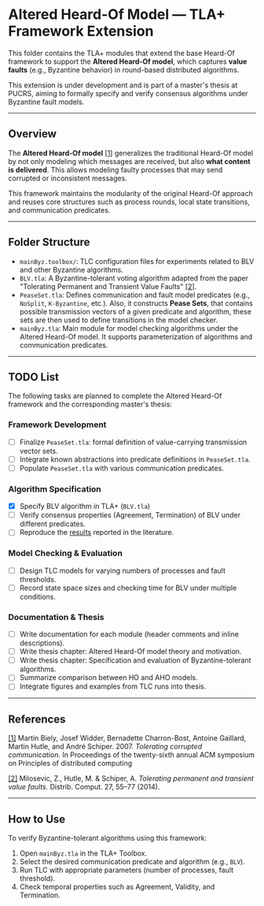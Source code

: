 # Altered Heard-Of Model — TLA+ Framework Extension

This folder contains the TLA+ modules that extend the base Heard-Of framework to support the **Altered Heard-Of model**, which captures **value faults** (e.g., Byzantine behavior) in round-based distributed algorithms.

This extension is under development and is part of a master's thesis at PUCRS, aiming to formally specify and verify consensus algorithms under Byzantine fault models.

---

## Overview

The **Altered Heard-Of model** [[1]](#AHOarticle) generalizes the traditional Heard-Of model by not only modeling which messages are received, but also **what content is delivered**. This allows modeling faulty processes that may send corrupted or inconsistent messages.

This framework maintains the modularity of the original Heard-Of approach and reuses core structures such as process rounds, local state transitions, and communication predicates.

---

## Folder Structure

* `mainByz.toolbox/`: TLC configuration files for experiments related to BLV and other Byzantine algorithms.
* `BLV.tla`: A Byzantine-tolerant voting algorithm adapted from the paper "Tolerating Permanent and Transient Value Faults" [[2]](#BLVarticle).
* `PeaseSet.tla`: Defines communication and fault model predicates (e.g., `NoSplit`, `K-Byzantine`, etc.). Also, it constructs **Pease Sets**, that contains possible transmission vectors of a given predicate and algorithm, these sets are then used to define transitions in the model checker.
* `mainByz.tla`: Main module for model checking algorithms under the Altered Heard-Of model. It supports parameterization of algorithms and communication predicates.

---

## TODO List

The following tasks are planned to complete the Altered Heard-Of framework and the corresponding master's thesis:

### Framework Development

* [ ] Finalize `PeaseSet.tla`: formal definition of value-carrying transmission vector sets.
* [ ] Integrate known abstractions into predicate definitions in `PeaseSet.tla`.
* [ ] Populate `PeaseSet.tla` with various communication predicates.

### Algorithm Specification

* [x] Specify BLV algorithm in TLA+ (`BLV.tla`)
* [ ] Verify consensus properties (Agreement, Termination) of BLV under different predicates.
* [ ] Reproduce the [results](#BLVarticle) reported in the literature.
      
### Model Checking & Evaluation

* [ ] Design TLC models for varying numbers of processes and fault thresholds.
* [ ] Record state space sizes and checking time for BLV under multiple conditions.

### Documentation \& Thesis

* [ ] Write documentation for each module (header comments and inline descriptions).
* [ ] Write thesis chapter: Altered Heard-Of model theory and motivation.
* [ ] Write thesis chapter: Specification and evaluation of Byzantine-tolerant algorithms.
* [ ] Summarize comparison between HO and AHO models.
* [ ] Integrate figures and examples from TLC runs into thesis.

---

## References

<a name="AHOarticle"></a>[[1]](https://doi.org/10.1145/1281100.1281136) Martin Biely, Josef Widder, Bernadette Charron-Bost, Antoine Gaillard, Martin Hutle, and André Schiper. 2007. *Tolerating corrupted communication.* In Proceedings of the twenty-sixth annual ACM symposium on Principles of distributed computing

<a name="BLVarticle">[[2]](https://doi.org/10.1007/s00446-013-0199-7) Milosevic, Z., Hutle, M. \& Schiper, A. *Tolerating permanent and transient value faults.* Distrib. Comput. 27, 55–77 (2014).

---

## How to Use

To verify Byzantine-tolerant algorithms using this framework:

1. Open `mainByz.tla` in the TLA+ Toolbox.
2. Select the desired communication predicate and algorithm (e.g., `BLV`).
3. Run TLC with appropriate parameters (number of processes, fault threshold).
4. Check temporal properties such as Agreement, Validity, and Termination.
